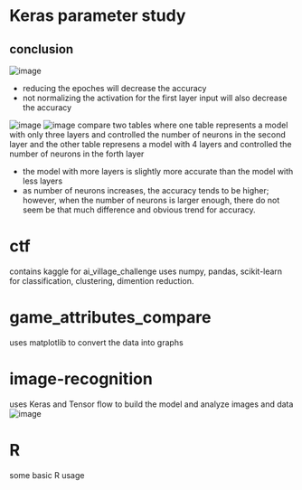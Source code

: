 # Keras parameter study
## conclusion
![image](https://user-images.githubusercontent.com/77596290/202863100-50cef2f2-300c-436a-9d22-94f5a4ca0782.png)
- reducing the epoches will decrease the accuracy
- not normalizing the activation for the first layer input will also decrease the accuracy

![image](https://user-images.githubusercontent.com/77596290/202863143-963db3d0-a920-444d-8543-fb76803097a3.png)
![image](https://user-images.githubusercontent.com/77596290/202863149-93ccf10e-e42e-4a2b-8904-f3290a5e11d1.png)
compare two tables where one table represents a model with only three layers and controlled the number of neurons in the second layer and the other table represens a model with 4 layers and controlled the number of neurons in the forth layer
- the model with more layers is slightly more accurate than the model with less layers
- as number of neurons increases, the accuracy tends to be higher; however, when the number of neurons is larger enough, there do not seem be that much difference and obvious trend for accuracy.

# ctf
contains kaggle for ai_village_challenge uses numpy, pandas, scikit-learn for classification, clustering, dimention reduction.  
  
# game_attributes_compare
uses matplotlib to convert the data into graphs

# image-recognition
uses Keras and Tensor flow to build the model and analyze images and data
![image](https://user-images.githubusercontent.com/77596290/196324599-8ec2eaa9-59c9-4d6e-a8a6-f8b70cfc3866.png)


# R
some basic R usage

